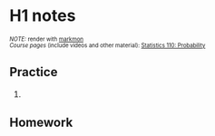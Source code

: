 # H1 notes

<sup><sup>*NOTE:* render with [markmon](https://github.com/yyjhao/sublime-text-markmon)  
*Course pages* (include videos and other material): [Statistics 110: Probability](http://projects.iq.harvard.edu/stat110/)</sup></sup>

## Practice

1. 

## Homework